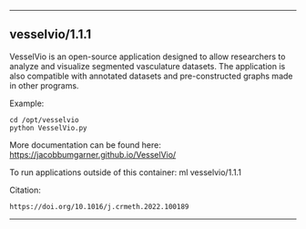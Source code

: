 
----------------------------------
## vesselvio/1.1.1 ##
VesselVio is an open-source application designed to allow researchers to analyze and visualize segmented vasculature datasets. The application is also compatible with annotated datasets and pre-constructed graphs made in other programs.

Example:
```
cd /opt/vesselvio
python VesselVio.py
```

More documentation can be found here: https://jacobbumgarner.github.io/VesselVio/

To run applications outside of this container: ml vesselvio/1.1.1

Citation:
```
https://doi.org/10.1016/j.crmeth.2022.100189
```

----------------------------------

